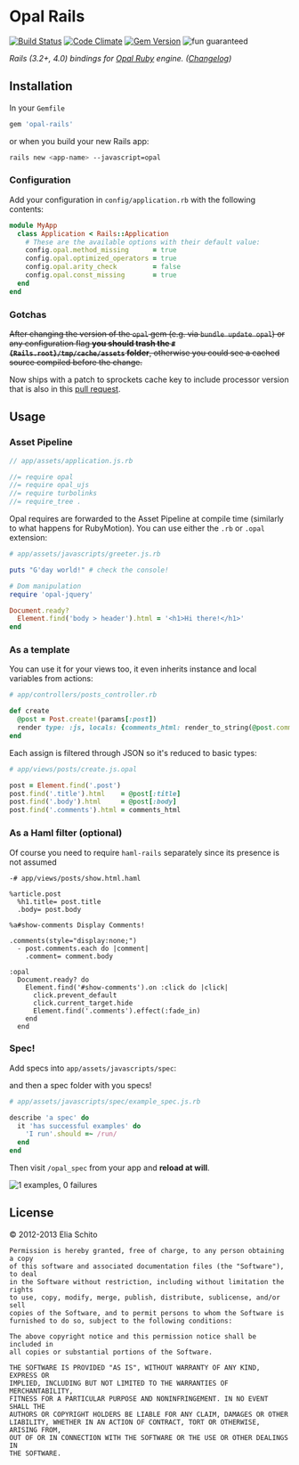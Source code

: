# Opal Rails

[![Build Status](https://secure.travis-ci.org/elia/opal-rails.png)](http://travis-ci.org/elia/opal-rails)
[![Code Climate](https://codeclimate.com/github/elia/opal-rails.png)](https://codeclimate.com/github/elia/opal-rails)
[![Gem Version](https://badge.fury.io/rb/opal-rails.png)](http://badge.fury.io/rb/opal-rails)
![fun guaranteed](http://b.repl.ca/v1/fun-guaranteed-brightgreen.png)

_Rails (3.2+, 4.0) bindings for [Opal Ruby](http://opalrb.org) engine. ([Changelog](https://github.com/opal/opal-rails/blob/master/CHANGELOG.md))_



## Installation

In your `Gemfile`

``` ruby
gem 'opal-rails'
```

or when you build your new Rails app:

```bash
rails new <app-name> --javascript=opal
```


### Configuration

Add your configuration in `config/application.rb` with the following contents:

```ruby
module MyApp
  class Application < Rails::Application
    # These are the available options with their default value:
    config.opal.method_missing      = true
    config.opal.optimized_operators = true
    config.opal.arity_check         = false
    config.opal.const_missing       = true
  end
end
```


### Gotchas

<del>After changing the version of the `opal` gem (e.g. via `bundle update opal`) or any configuration flag **you should trash the `#{Rails.root}/tmp/cache/assets` folder**, otherwise you could see a cached source compiled before the change.</del>

Now ships with a patch to sprockets cache key to include processor version that is also in this [pull request](https://github.com/sstephenson/sprockets/pull/508).



## Usage


### Asset Pipeline

```js
// app/assets/application.js.rb

//= require opal
//= require opal_ujs
//= require turbolinks
//= require_tree .
```

Opal requires are forwarded to the Asset Pipeline at compile time (similarly to what happens for RubyMotion). You can use either the `.rb` or `.opal` extension:

```ruby
# app/assets/javascripts/greeter.js.rb

puts "G'day world!" # check the console!

# Dom manipulation
require 'opal-jquery'

Document.ready?
  Element.find('body > header').html = '<h1>Hi there!</h1>'
end
```




### As a template

You can use it for your views too, it even inherits instance and local variables from actions:

```ruby
# app/controllers/posts_controller.rb

def create
  @post = Post.create!(params[:post])
  render type: :js, locals: {comments_html: render_to_string(@post.comments)}
end
```

Each assign is filtered through JSON so it's reduced to basic types:

```ruby
# app/views/posts/create.js.opal

post = Element.find('.post')
post.find('.title').html    = @post[:title]
post.find('.body').html     = @post[:body]
post.find('.comments').html = comments_html
```


### As a Haml filter (optional)

Of course you need to require `haml-rails` separately since its presence is not assumed

```haml
-# app/views/posts/show.html.haml

%article.post
  %h1.title= post.title
  .body= post.body

%a#show-comments Display Comments!

.comments(style="display:none;")
  - post.comments.each do |comment|
    .comment= comment.body

:opal
  Document.ready? do
    Element.find('#show-comments').on :click do |click|
      click.prevent_default
      click.current_target.hide
      Element.find('.comments').effect(:fade_in)
    end
  end
```


### Spec!

Add specs into `app/assets/javascripts/spec`:

and then a spec folder with you specs!

```ruby
# app/assets/javascripts/spec/example_spec.js.rb

describe 'a spec' do
  it 'has successful examples' do
    'I run'.should =~ /run/
  end
end
```

Then visit `/opal_spec` from your app and **reload at will**.

![1 examples, 0 failures](http://f.cl.ly/items/001n0V0g0u0v14160W2G/Schermata%2007-2456110%20alle%201.06.29%20am.png)


## License

© 2012-2013 Elia Schito

    Permission is hereby granted, free of charge, to any person obtaining a copy
    of this software and associated documentation files (the "Software"), to deal
    in the Software without restriction, including without limitation the rights
    to use, copy, modify, merge, publish, distribute, sublicense, and/or sell
    copies of the Software, and to permit persons to whom the Software is
    furnished to do so, subject to the following conditions:

    The above copyright notice and this permission notice shall be included in
    all copies or substantial portions of the Software.

    THE SOFTWARE IS PROVIDED "AS IS", WITHOUT WARRANTY OF ANY KIND, EXPRESS OR
    IMPLIED, INCLUDING BUT NOT LIMITED TO THE WARRANTIES OF MERCHANTABILITY,
    FITNESS FOR A PARTICULAR PURPOSE AND NONINFRINGEMENT. IN NO EVENT SHALL THE
    AUTHORS OR COPYRIGHT HOLDERS BE LIABLE FOR ANY CLAIM, DAMAGES OR OTHER
    LIABILITY, WHETHER IN AN ACTION OF CONTRACT, TORT OR OTHERWISE, ARISING FROM,
    OUT OF OR IN CONNECTION WITH THE SOFTWARE OR THE USE OR OTHER DEALINGS IN
    THE SOFTWARE.
